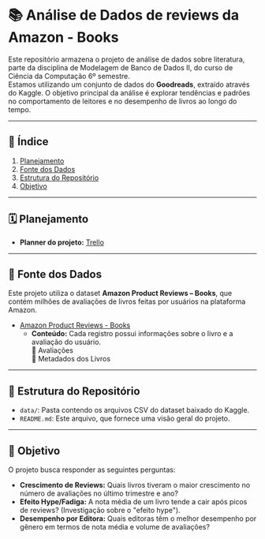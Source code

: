 # 📚 Análise de Dados de reviews da Amazon - Books

Este repositório armazena o projeto de análise de dados sobre literatura, parte da disciplina de Modelagem de Banco de Dados II, do curso de Ciência da Computação 6º semestre.  
Estamos utilizando um conjunto de dados do **Goodreads**, extraído através do Kaggle. O objetivo principal da análise é explorar tendências e padrões no comportamento de leitores e no desempenho de livros ao longo do tempo.

---

## 📖 Índice

1. [Planejamento](#planejamento)  
2. [Fonte dos Dados](#fonte-dos-dados)  
3. [Estrutura do Repositório](#estrutura-do-repositorio)  
4. [Objetivo](#objetivo)  

---

## 🗓️ Planejamento

* **Planner do projeto:** [Trello](https://trello.com/b/glsrUTGu)

---

## 🔗 Fonte dos Dados

Este projeto utiliza o dataset **Amazon Product Reviews – Books**, que contém milhões de avaliações de livros feitas por usuários na plataforma Amazon.

* [Amazon Product Reviews - Books](https://cseweb.ucsd.edu/~jmcauley/datasets.html)  
  - **Conteúdo:** Cada registro possui informações sobre o livro e a avaliação do usuário.  
    🔹 Avaliações  
    🔹 Metadados dos Livros

---

<!-- Título com âncora segura usando HTML -->
<h2 id="estrutura-do-repositorio">📂 Estrutura do Repositório</h2>

* `data/`: Pasta contendo os arquivos CSV do dataset baixado do Kaggle.  
* `README.md`: Este arquivo, que fornece uma visão geral do projeto.

---

## 📍 Objetivo

O projeto busca responder as seguintes perguntas:  

* **Crescimento de Reviews:** Quais livros tiveram o maior crescimento no número de avaliações no último trimestre e ano?  
* **Efeito Hype/Fadiga:** A nota média de um livro tende a cair após picos de reviews? (Investigação sobre o "efeito hype").  
* **Desempenho por Editora:** Quais editoras têm o melhor desempenho por gênero em termos de nota média e volume de avaliações?
